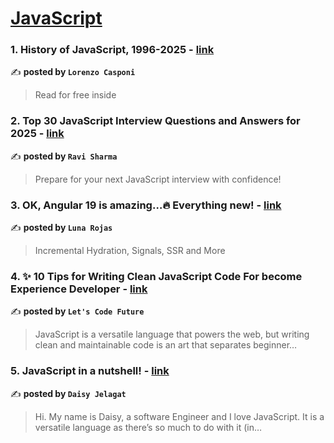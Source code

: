 
<h1><a href=https://medium.com/tag/javascript-development/recommended target="_blank" rel="noopener noreferrer">JavaScript</a></h1>
<h3>1. History of JavaScript, 1996-2025 - <a href="https://medium.com/@lo.casponi/history-of-javascript-1996-2025-9ac476fc2792" target="_blank" rel="noopener noreferrer">link</a></h3>

✍️ **posted by `Lorenzo Casponi`**

<blockquote>Read for free inside</blockquote>

<h3>2. Top 30 JavaScript Interview Questions and Answers for 2025 - <a href="https://medium.com/@javascriptcentric/top-30-javascript-interview-questions-and-answers-for-2024-7f1e2d1d0638" target="_blank" rel="noopener noreferrer">link</a></h3>

✍️ **posted by `Ravi Sharma`**

<blockquote>Prepare for your next JavaScript interview with confidence!</blockquote>

<h3>3. OK, Angular 19 is amazing…🔥 Everything new! - <a href="https://medium.com/@Luna-Rojas/ok-angular-19-is-amazing-everything-new-1c2d4ae58bdf" target="_blank" rel="noopener noreferrer">link</a></h3>

✍️ **posted by `Luna Rojas`**

<blockquote>Incremental Hydration, Signals, SSR and More</blockquote>

<h3>4. ✨ 10 Tips for Writing Clean JavaScript Code For become Experience Developer - <a href="https://medium.com/@letscodefuture/10-tips-for-writing-clean-javascript-code-for-become-experience-developer-f7e3c295042c" target="_blank" rel="noopener noreferrer">link</a></h3>

✍️ **posted by `Let's Code Future`**

<blockquote>JavaScript is a versatile language that powers the web, but writing clean and maintainable code is an art that separates beginner…</blockquote>

<h3>5. JavaScript in a nutshell! - <a href="https://medium.com/@daisyjelagat/javascript-in-a-nutshell-669dab5b6e78" target="_blank" rel="noopener noreferrer">link</a></h3>

✍️ **posted by `Daisy Jelagat`**

<blockquote>Hi. My name is Daisy, a software Engineer and I love JavaScript. It is a versatile language as there’s so much to do with it (in…</blockquote>

